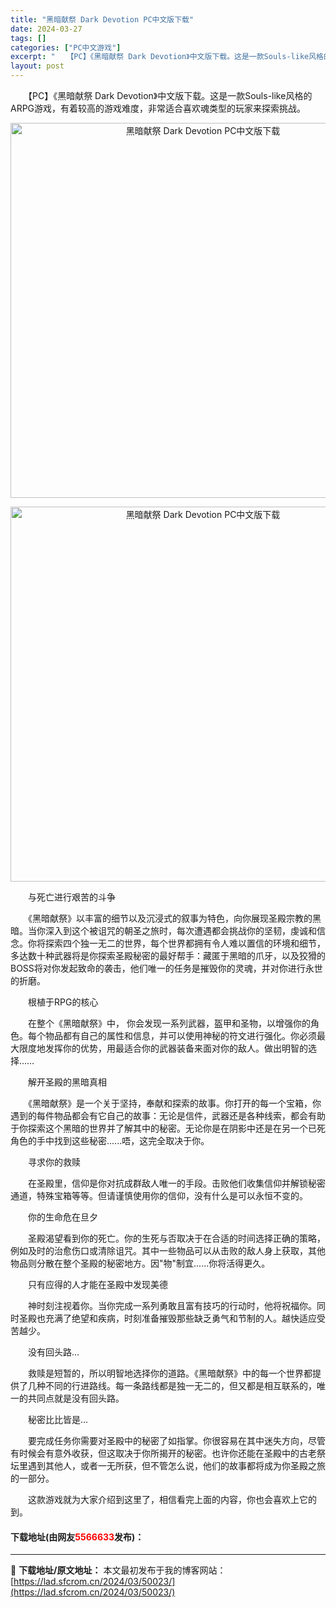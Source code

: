 ```yaml
---
title: "黑暗献祭 Dark Devotion PC中文版下载"
date: 2024-03-27
tags: []
categories: ["PC中文游戏"]
excerpt: "　　【PC】《黑暗献祭 Dark Devotion》中文版下载。这是一款Souls-like风格的ARPG游戏，有着较高的游戏难度，非常适合喜欢魂类型的玩家来探索挑战。 　　与死亡进行艰苦的斗争 　　《黑暗献祭》以丰富的细节以及沉浸式的叙事为特色，向你展现圣殿宗教的黑暗。当你深入到这个被诅咒的朝圣之&hellip;"
layout: post
---
```


 <p>　　【PC】《黑暗献祭 Dark Devotion》中文版下载。这是一款Souls-like风格的ARPG游戏，有着较高的游戏难度，非常适合喜欢魂类型的玩家来探索挑战。</p> <p align="center"><img align="" border="0" src="https://lad.sfcrom.cn/wp-content/uploads/2024/03/20240327_66037dfeae0b7.webp" width="600" alt="黑暗献祭 Dark Devotion PC中文版下载" /></p> <p align="center"><img align="" border="0" src="https://lad.sfcrom.cn/wp-content/uploads/2024/03/20240327_66037dfef349f.webp" width="600" alt="黑暗献祭 Dark Devotion PC中文版下载" /></p> <p>　　与死亡进行艰苦的斗争</p> <p>　　《黑暗献祭》以丰富的细节以及沉浸式的叙事为特色，向你展现圣殿宗教的黑暗。当你深入到这个被诅咒的朝圣之旅时，每次遭遇都会挑战你的坚韧，虔诚和信念。你将探索四个独一无二的世界，每个世界都拥有令人难以置信的环境和细节，多达数十种武器将是你探索圣殿秘密的最好帮手：藏匿于黑暗的爪牙，以及狡猾的BOSS将对你发起致命的袭击，他们唯一的任务是摧毁你的灵魂，并对你进行永世的折磨。</p> <p>　　根植于RPG的核心</p> <p>　　在整个《黑暗献祭》中， 你会发现一系列武器，盔甲和圣物，以增强你的角色。每个物品都有自己的属性和信息，并可以使用神秘的符文进行强化。你必须最大限度地发挥你的优势，用最适合你的武器装备来面对你的敌人。做出明智的选择&hellip;&hellip;</p> <p>　　解开圣殿的黑暗真相</p> <p>　　《黑暗献祭》是一个关于坚持，奉献和探索的故事。你打开的每一个宝箱，你遇到的每件物品都会有它自己的故事：无论是信件，武器还是各种线索，都会有助于你探索这个黑暗的世界并了解其中的秘密。无论你是在阴影中还是在另一个已死角色的手中找到这些秘密......唔，这完全取决于你。</p> <p>　　寻求你的救赎</p> <p>　　在圣殿里，信仰是你对抗成群敌人唯一的手段。击败他们收集信仰并解锁秘密通道，特殊宝箱等等。但请谨慎使用你的信仰，没有什么是可以永恒不变的。</p> <p>　　你的生命危在旦夕</p> <p>　　圣殿渴望看到你的死亡。你的生死与否取决于在合适的时间选择正确的策略，例如及时的治愈伤口或清除诅咒。其中一些物品可以从击败的敌人身上获取，其他物品则分散在整个圣殿的秘密地方。因&quot;物&quot;制宜......你将活得更久。</p> <p>　　只有应得的人才能在圣殿中发现美德</p> <p>　　神时刻注视着你。当你完成一系列勇敢且富有技巧的行动时，他将祝福你。同时圣殿也充满了绝望和疾病，时刻准备摧毁那些缺乏勇气和节制的人。越快适应受苦越少。</p> <p>　　没有回头路...</p> <p>　　救赎是短暂的，所以明智地选择你的道路。《黑暗献祭》中的每一个世界都提供了几种不同的行进路线。每一条路线都是独一无二的，但又都是相互联系的，唯一的共同点就是没有回头路。</p> <p>　　秘密比比皆是...</p> <p>　　要完成任务你需要对圣殿中的秘密了如指掌。你很容易在其中迷失方向，尽管有时候会有意外收获，但这取决于你所揭开的秘密。也许你还能在圣殿中的古老祭坛里遇到其他人，或者一无所获，但不管怎么说，他们的故事都将成为你圣殿之旅的一部分。</p> <p>　　这款游戏就为大家介绍到这里了，相信看完上面的内容，你也会喜欢上它的到。</p> <p><h4>下载地址(由网友<font color="red">5566633</font>发布)：</h4></p> 

---
📖 **下载地址/原文地址：** 本文最初发布于我的博客网站：[https://lad.sfcrom.cn/2024/03/50023/](https://lad.sfcrom.cn/2024/03/50023/)
